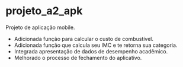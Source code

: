 # projeto_a2_apk
 Projeto de aplicação mobile.
- Adicionada função para calcular o custo de combustível.
- Adicionada função que calcula seu IMC e te retorna sua categoria.
- Integrada apresentação de dados de desempenho acadêmico.
- Melhorado o processo de fechamento do aplicativo.
